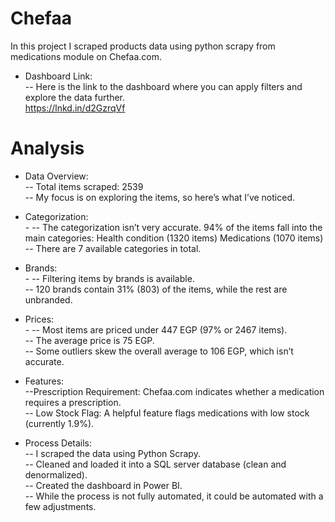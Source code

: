 # Chefaa
In this project I scraped products data using python scrapy from medications module on Chefaa.com.

- Dashboard Link:
<br>-- Here is the link to the dashboard where you can apply filters and explore the data further.
<br>https://lnkd.in/d2GzrqVf

# Analysis
- Data Overview:<br>
-- Total items scraped: 2539<br>
-- My focus is on exploring the items, so here’s what I’ve noticed.<br>

- Categorization:<br>-
-- The categorization isn’t very accurate. 94% of the items fall into the main categories: Health condition (1320 items) Medications (1070 items)<br>
-- There are 7 available categories in total.<br>

- Brands:<br>-
-- Filtering items by brands is available.<br>
-- 120 brands contain 31% (803) of the items, while the rest are unbranded.<br>

- Prices:<br>-
-- Most items are priced under 447 EGP (97% or 2467 items).<br>
-- The average price is 75 EGP.<br>
-- Some outliers skew the overall average to 106 EGP, which isn’t accurate.<br>

- Features:<br>
--Prescription Requirement: Chefaa.com indicates whether a medication requires a prescription.<br>
-- Low Stock Flag: A helpful feature flags medications with low stock (currently 1.9%).<br>

- Process Details:<br>
-- I scraped the data using Python Scrapy.<br>
-- Cleaned and loaded it into a SQL server database (clean and denormalized).<br>
-- Created the dashboard in Power BI.<br>
-- While the process is not fully automated, it could be automated with a few adjustments.<br>


